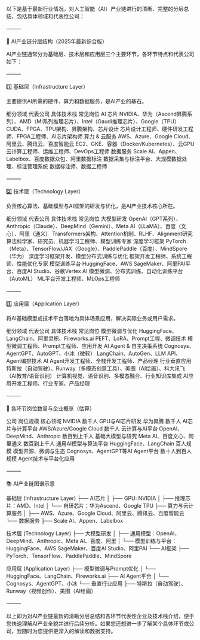 以下是基于最新行业情况，对人工智能（AI）产业链进行的清晰、完整的分层总结，包括具体领域和代表性公司：

⸻

🔗 AI产业链分层结构（2025年最新综合版）

AI产业链通常分为基础层、技术层和应用层三个主要环节，各环节特点和代表公司如下：

⸻

1️⃣ 基础层（Infrastructure Layer）

主要提供AI所需的硬件、算力和数据服务，是AI产业的基石。

细分领域	代表公司	具体技术栈	常见岗位
AI 芯片	NVIDIA、华为（Ascend昇腾系列）、AMD（MI系列推理芯片）、Intel（Gaudi推理芯片）、Google（TPU）	CUDA、FPGA、TPU架构、昇腾架构、芯片设计	芯片设计工程师、硬件研发工程师、FPGA工程师、AI芯片架构师
算力 & 云服务	AWS、Azure、Google Cloud、阿里云、腾讯云、百度智能云	EC2、GKE、容器（Docker/Kubernetes）、云GPU	云计算工程师、运维工程师、DevOps工程师
数据服务	Scale AI、Appen、Labelbox、百度数据众包、阿里数据标注	数据采集与标注平台、大规模数据处理、标注管理系统	数据标注师、数据工程师



⸻

2️⃣ 技术层（Technology Layer）

负责核心算法、基础模型与AI框架的研发与优化，是AI产业技术核心所在。

细分领域	代表公司	具体技术栈	常见岗位
大模型研发	OpenAI（GPT系列）、Anthropic（Claude）、DeepMind（Gemini）、Meta AI（LLaMA）、百度（文心）、阿里（通义）	Transformers架构、Attention机制、RLHF、Alignment研究	算法科学家、研究员、机器学习工程师、模型训练专家
深度学习框架	PyTorch（Meta）、TensorFlow/JAX（Google）、PaddlePaddle（百度）、MindSpore（华为）	深度学习框架开发、模型分布式训练与优化	框架开发工程师、系统工程师、性能优化专家
模型训练平台	HuggingFace、AWS SageMaker、阿里PAI平台、百度AI Studio、谷歌Vertex AI	模型微调、分布式训练、自动化训练平台（AutoML）	ML平台开发工程师、MLOps工程师



⸻

3️⃣ 应用层（Application Layer）

将AI基础模型或技术平台落地为具体场景应用，解决实际业务或用户需求。

细分领域	代表公司	具体技术栈	常见岗位
模型微调与优化	HuggingFace、LangChain、阿里灵积、Fireworks.ai	PEFT、LoRA、Prompt工程、微调技术	模型微调工程师、Prompt工程师、应用开发
AI Agent & 自主决策系统	Cognosys、AgentGPT、AutoGPT、小冰（微软）	LangChain、AutoGen、LLM API、Agent编排技术	AI Agent开发工程师、全栈开发工程师、产品经理
行业垂直应用	特斯拉（自动驾驶）、Runway（多模态创意工具）、美图（AI绘画）、科大讯飞（AI教育/语音识别）	计算机视觉、语音识别、多模态融合、行业知识库集成	AI应用开发工程师、行业专家、产品经理



⸻

📌 各环节岗位数量与企业概览（估算）

公司	岗位规模	核心领域
NVIDIA	数千人	GPU与AI芯片研发
华为昇腾	数千人	AI芯片与计算平台
AWS/Azure/Google Cloud	数千人	云计算与AI平台
OpenAI、DeepMind、Anthropic	数百到上千人	基础大模型与研究
Meta AI、百度文心、阿里通义	数百到上千人	通用AI模型与算法平台
HuggingFace、LangChain	百人规模	模型开源、微调与生态
Cognosys、AgentGPT等AI Agent平台	数十人到百人规模	Agent技术与平台化应用



⸻

📚 AI产业链图谱示意

基础层 (Infrastructure Layer)
 ├── AI芯片
 │    ├── GPU: NVIDIA
 │    ├── 推理芯片：AMD、Intel
 │    └── 自研芯片：华为Ascend、Google TPU
 ├── 算力与云计算服务
 │    ├── AWS、Azure、Google Cloud、阿里云、腾讯云、百度智能云
 └── 数据服务
      ├── Scale AI、Appen、Labelbox

技术层 (Technology Layer)
 ├── 大模型研发
 │    ├── 通用模型：OpenAI、DeepMind、Anthropic、Meta AI、百度、阿里
 │    └── 模型训练与平台：HuggingFace、AWS SageMaker、百度AI Studio、阿里PAI
 └── AI框架
      ├── PyTorch、TensorFlow、PaddlePaddle、MindSpore

应用层 (Application Layer)
 ├── 模型微调与Prompt优化
 │    └── HuggingFace、LangChain、Fireworks.ai
 ├── AI Agent平台
 │    └── Cognosys、AgentGPT、小冰
 └── 垂直行业应用
      ├── 特斯拉（自动驾驶）、Runway（视频创作）、美图（AI绘画）



⸻

以上即为对AI产业链最新的清晰分层总结和各环节代表性企业及技术栈介绍，便于您快速理解AI产业全貌并进行后续分析。如果您还想进一步了解某个具体环节或公司，我随时为您提供更深入的解读和数据支持。